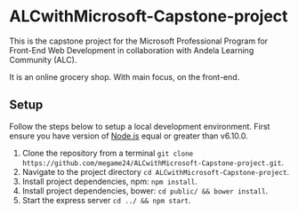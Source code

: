 # ALCwithMicrosoft-Capstone-project
This is the capstone project for the Microsoft Professional Program for Front-End Web Development in collaboration with Andela Learning Community (ALC).

It is an online grocery shop. With main focus, on the front-end.

## Setup
Follow the steps below to setup a local development environment. First ensure you have version of [Node.js](http://nodejs.org/) equal or greater than v6.10.0.

1. Clone the repository from a terminal `git clone https://github.com/megame24/ALCwithMicrosoft-Capstone-project.git`.
2. Navigate to the project directory `cd ALCwithMicrosoft-Capstone-project`.
3. Install project dependencies, npm: `npm install`.
4. Install project dependencies, bower: `cd public/ && bower install`.
5. Start the express server `cd ../ && npm start`.

